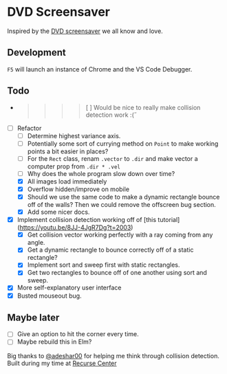 # DVD Screensaver

Inspired by the [DVD screensaver](https://www.youtube.com/watch?v=-pdVUsCqd2U) we all know and love.  

## Development

`F5` will launch an instance of Chrome and the VS Code Debugger.

## Todo
- >>>> [ ] Would be nice to really make collision detection work :(˝
- [ ] Refactor
    - [ ] Determine highest variance axis.
    - [ ] Potentially some sort of currying method on `Point` to make working points a bit easier in places?
    - [ ] For the `Rect` class, renam `.vector` to `.dir` and make vector a computer prop from `.dir * .vel`
    - [ ] Why does the whole program slow down over time?
    - [x] All images load immediately
    - [x] Overflow hidden/improve on mobile
    - [x] Should we use the same code to make a dynamic rectangle bounce off of the walls? Then we could remove the offscreen bug section.
    - [x] Add some nicer docs.
- [x] Implement collision detection working off of [this tutorial] (https://youtu.be/8JJ-4JgR7Dg?t=2003)
    - [x] Get collision vector working perfectly with a ray coming from any angle.
    - [x] Get a dynamic rectangle to bounce correctly off of a static rectangle?
    - [x] Implement sort and sweep first with static rectangles.
    - [x] Get two rectangles to bounce off of one another using sort and sweep.
- [x] More self-explanatory user interface
- [x] Busted mouseout bug.

## Maybe later
- [ ] Give an option to hit the corner every time.
- [ ] Maybe rebuild this in Elm?

Big thanks to [@adeshar00](https://github.com/adeshar00) for helping me think through collision detection.  
Built during my time at [Recurse Center](https://www.recurse.com)
